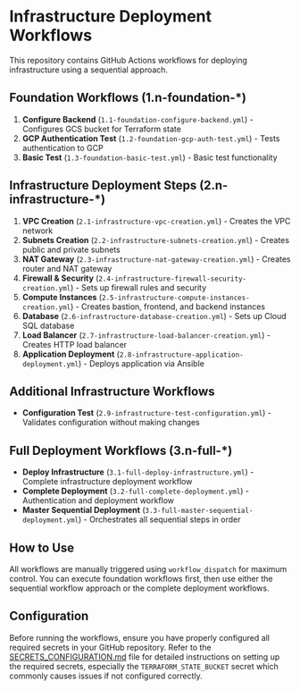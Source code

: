 # Infrastructure Deployment Workflows

This repository contains GitHub Actions workflows for deploying infrastructure using a sequential approach.

## Foundation Workflows (1.n-foundation-*)

1. **Configure Backend** (`1.1-foundation-configure-backend.yml`) - Configures GCS bucket for Terraform state
2. **GCP Authentication Test** (`1.2-foundation-gcp-auth-test.yml`) - Tests authentication to GCP
3. **Basic Test** (`1.3-foundation-basic-test.yml`) - Basic test functionality

## Infrastructure Deployment Steps (2.n-infrastructure-*)

1. **VPC Creation** (`2.1-infrastructure-vpc-creation.yml`) - Creates the VPC network
2. **Subnets Creation** (`2.2-infrastructure-subnets-creation.yml`) - Creates public and private subnets
3. **NAT Gateway** (`2.3-infrastructure-nat-gateway-creation.yml`) - Creates router and NAT gateway
4. **Firewall & Security** (`2.4-infrastructure-firewall-security-creation.yml`) - Sets up firewall rules and security
5. **Compute Instances** (`2.5-infrastructure-compute-instances-creation.yml`) - Creates bastion, frontend, and backend instances
6. **Database** (`2.6-infrastructure-database-creation.yml`) - Sets up Cloud SQL database
7. **Load Balancer** (`2.7-infrastructure-load-balancer-creation.yml`) - Creates HTTP load balancer
8. **Application Deployment** (`2.8-infrastructure-application-deployment.yml`) - Deploys application via Ansible

## Additional Infrastructure Workflows

- **Configuration Test** (`2.9-infrastructure-test-configuration.yml`) - Validates configuration without making changes

## Full Deployment Workflows (3.n-full-*)

- **Deploy Infrastructure** (`3.1-full-deploy-infrastructure.yml`) - Complete infrastructure deployment workflow
- **Complete Deployment** (`3.2-full-complete-deployment.yml`) - Authentication and deployment workflow
- **Master Sequential Deployment** (`3.3-full-master-sequential-deployment.yml`) - Orchestrates all sequential steps in order

## How to Use

All workflows are manually triggered using `workflow_dispatch` for maximum control. You can execute foundation workflows first, then use either the sequential workflow approach or the complete deployment workflows.

## Configuration

Before running the workflows, ensure you have properly configured all required secrets in your GitHub repository. Refer to the [SECRETS_CONFIGURATION.md](SECRETS_CONFIGURATION.md) file for detailed instructions on setting up the required secrets, especially the `TERRAFORM_STATE_BUCKET` secret which commonly causes issues if not configured correctly.